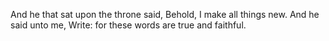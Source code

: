 And he that sat upon the throne said, Behold, I make all things new. And he said unto me, Write: for these words are true and faithful.
